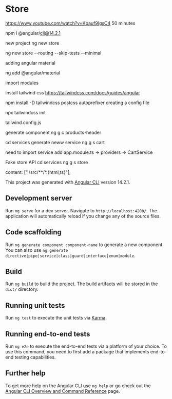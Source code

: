 # Store
https://www.youtube.com/watch?v=Kbauf9IgsC4 
50 minutes

npm i @angular/cli@14.2.1 

new project 
ng new store 

ng new store --routing --skip-tests --minimal 



adding angular material 

ng add @angular/material 


import modules 

install tailwind css 
https://tailwindcss.com/docs/guides/angular 

npm install -D tailwindcss postcss autoprefixer 
creating a config file

npx tailwindcss init 

tailwind.config.js 

generate component 
ng g c products-header 

cd services
generate neww service 
ng g s cart

need to import service 
add
app.module.ts -> providers -> CartService

Fake store API
cd services 
ng g s store

 content: ["./src/**/*.{html,ts}"],

This project was generated with [Angular CLI](https://github.com/angular/angular-cli) version 14.2.1.

## Development server

Run `ng serve` for a dev server. Navigate to `http://localhost:4200/`. The application will automatically reload if you change any of the source files.

## Code scaffolding

Run `ng generate component component-name` to generate a new component. You can also use `ng generate directive|pipe|service|class|guard|interface|enum|module`.

## Build

Run `ng build` to build the project. The build artifacts will be stored in the `dist/` directory.

## Running unit tests

Run `ng test` to execute the unit tests via [Karma](https://karma-runner.github.io).

## Running end-to-end tests

Run `ng e2e` to execute the end-to-end tests via a platform of your choice. To use this command, you need to first add a package that implements end-to-end testing capabilities.

## Further help

To get more help on the Angular CLI use `ng help` or go check out the [Angular CLI Overview and Command Reference](https://angular.io/cli) page.
